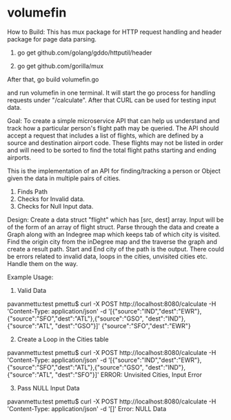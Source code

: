 # volumefin

How to Build:
This has mux package for HTTP request handling and header package for page data parsing.

1. go get github.com/golang/gddo/httputil/header

2. go get github.com/gorilla/mux

After that, 
go build volumefin.go

and run volumefin in one terminal. It will start the go process for handling requests under "/calculate".
After that CURL can be used for testing input data.

Goal: To create a simple microservice API that can help us understand and track how a particular person's flight path may be queried. 
The API should accept a request that includes a list of flights, which are defined by a source and destination airport code. 
These flights may not be listed in order and will need to be sorted to find the total flight paths starting and ending airports.

This is the implementation of an API for finding/tracking a person or Object
given the data in multiple pairs of cities.
1. Finds Path
2. Checks for Invalid data.
3. Checks for Null Input data.

Design: Create a data struct "flight" which has [src, dest] array. Input will be of the form of an array of flight struct.
Parse through the data and create a Graph along with an Indegree map which keeps tab of which city is visited. Find the
origin city from the inDegree map and the traverse the graph and create a result path. Start and End city of the path is the
output. There could be errors related to invalid data, loops in the cities, unvisited cities etc. Handle them on the way.

Example Usage:

1. Valid Data

pavanmettu:test pmettu$ curl -X POST  http://localhost:8080/calculate -H 'Content-Type: application/json' -d '[{"source":"IND","dest":"EWR"},{"source":"SFO","dest":"ATL"},{"source":"GSO", "dest":"IND"}, {"source":"ATL", "dest":"GSO"}]'
{"source":"SFO","dest":"EWR"}

2. Create a Loop in the Cities table

pavanmettu:test pmettu$ curl -X POST  http://localhost:8080/calculate -H 'Content-Type: application/json' -d '[{"source":"IND","dest":"EWR"},{"source":"SFO","dest":"ATL"},{"source":"GSO", "dest":"IND"}, {"source":"ATL", "dest":"SFO"}]'
ERROR: Unvisited Cities, Input Error


3. Pass NULL Input Data

pavanmettu:test pmettu$ curl -X POST  http://localhost:8080/calculate -H 'Content-Type: application/json' -d '[]'
Error: NULL Data
